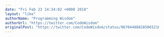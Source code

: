 ```yaml
---
date: "Fri Feb 23 14:34:02 +0000 2018"
layout: "like"
authorName: "Programming Wisdom"
authorUrl: "https://twitter.com/CodeWisdom"
originalPost: "https://twitter.com/CodeWisdom/status/967044888285065216"
---
```

